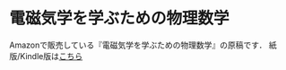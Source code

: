 # 電磁気学を学ぶための物理数学

Amazonで販売している『電磁気学を学ぶための物理数学』の原稿です．
紙版/Kindle版は[こちら](https://amzn.asia/d/4mjx8To)
